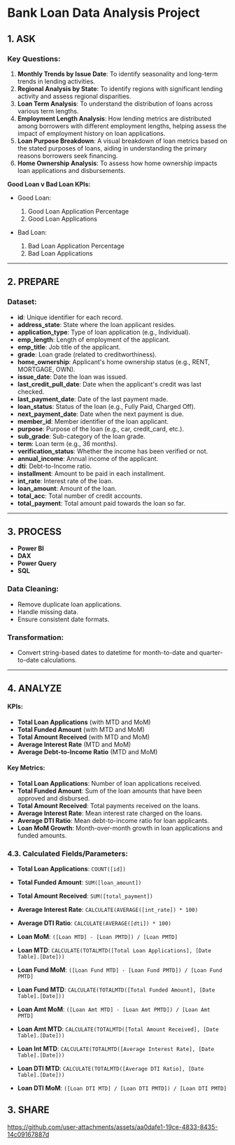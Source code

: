 # Bank Loan Data Analysis Project

## 1. ASK

### Key Questions:

1. **Monthly Trends by Issue Date**: To identify seasonality and long-term trends in lending activities.
2. **Regional Analysis by State**: To identify regions with significant lending activity and assess regional disparities.
3. **Loan Term Analysis**: To understand the distribution of loans across various term lengths.
4. **Employment Length Analysis**: How lending metrics are distributed among borrowers with different employment lengths, helping assess the impact of employment history on loan applications.
5. **Loan Purpose Breakdown**: A visual breakdown of loan metrics based on the stated purposes of loans, aiding in understanding the primary reasons borrowers seek financing.
6. **Home Ownership Analysis**: To assess how home ownership impacts loan applications and disbursements.

 **Good Loan v Bad Loan KPIs:**

- Good Loan:
  1. Good Loan Application Percentage
  2. Good Loan Applications

- Bad Loan:
  1. Bad Loan Application Percentage
  2. Bad Loan Applications

---

## 2. PREPARE
### Dataset:
- **id**: Unique identifier for each record.
- **address_state**: State where the loan applicant resides.
- **application_type**: Type of loan application (e.g., Individual).
- **emp_length**: Length of employment of the applicant.
- **emp_title**: Job title of the applicant.
- **grade**: Loan grade (related to creditworthiness).
- **home_ownership**: Applicant's home ownership status (e.g., RENT, MORTGAGE, OWN).
- **issue_date**: Date the loan was issued.
- **last_credit_pull_date**: Date when the applicant's credit was last checked.
- **last_payment_date**: Date of the last payment made.
- **loan_status**: Status of the loan (e.g., Fully Paid, Charged Off).
- **next_payment_date**: Date when the next payment is due.
- **member_id**: Member identifier of the loan applicant.
- **purpose**: Purpose of the loan (e.g., car, credit_card, etc.).
- **sub_grade**: Sub-category of the loan grade.
- **term**: Loan term (e.g., 36 months).
- **verification_status**: Whether the income has been verified or not.
- **annual_income**: Annual income of the applicant.
- **dti**: Debt-to-Income ratio.
- **installment**: Amount to be paid in each installment.
- **int_rate**: Interest rate of the loan.
- **loan_amount**: Amount of the loan.
- **total_acc**: Total number of credit accounts.
- **total_payment**: Total amount paid towards the loan so far.

---

## 3. PROCESS
- **Power BI**
- **DAX**
- **Power Query**
- **SQL**

### Data Cleaning:
- Remove duplicate loan applications.
- Handle missing data.
- Ensure consistent date formats.

### Transformation:
- Convert string-based dates to datetime for month-to-date and quarter-to-date calculations.

---

## 4. ANALYZE
#### KPIs:
- **Total Loan Applications** (with MTD and MoM)
- **Total Funded Amount** (with MTD and MoM)
- **Total Amount Received** (with MTD and MoM)
- **Average Interest Rate** (MTD and MoM)
- **Average Debt-to-Income Ratio** (MTD and MoM)

#### Key Metrics:
- **Total Loan Applications**: Number of loan applications received.
- **Total Funded Amount**: Sum of the loan amounts that have been approved and disbursed.
- **Total Amount Received**: Total payments received on the loans.
- **Average Interest Rate**: Mean interest rate charged on the loans.
- **Average DTI Ratio**: Mean debt-to-income ratio for loan applicants.
- **Loan MoM Growth**: Month-over-month growth in loan applications and funded amounts.

### 4.3. Calculated Fields/Parameters:

- **Total Loan Applications**: `COUNT([id])`
- **Total Funded Amount**: `SUM([loan_amount])`
- **Total Amount Received**: `SUM([total_payment])`
- **Average Interest Rate**: `CALCULATE(AVERAGE([int_rate]) * 100)`
- **Average DTI Ratio**: `CALCULATE(AVERAGE([dti]) * 100)`

- **Loan MoM**: `([Loan MTD] - [Loan PMTD]) / [Loan PMTD]`
- **Loan MTD**: `CALCULATE(TOTALMTD([Total Loan Applications], [Date Table].[Date]))`
- **Loan Fund MoM**: `([Loan Fund MTD] - [Loan Fund PMTD]) / [Loan Fund PMTD]`
- **Loan Fund MTD**: `CALCULATE(TOTALMTD([Total Funded Amount], [Date Table].[Date]))`
- **Loan Amt MoM**: `([Loan Amt MTD] - [Loan Amt PMTD]) / [Loan Amt PMTD]`
- **Loan Amt MTD**: `CALCULATE(TOTALMTD([Total Amount Received], [Date Table].[Date]))`

- **Loan Int MTD**: `CALCULATE(TOTALMTD([Average Interest Rate], [Date Table].[Date]))`
- **Loan DTI MTD**: `CALCULATE(TOTALMTD([Average DTI Ratio], [Date Table].[Date]))`
- **Loan DTI MoM**: `([Loan DTI MTD] / [Loan DTI PMTD]) / [Loan DTI PMTD]`

## 3. SHARE


https://github.com/user-attachments/assets/aa0dafe1-19ce-4833-8435-14c09167887d



